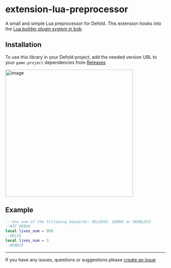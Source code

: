 # extension-lua-preprocessor
A small and simple Lua preprocessor for Defold. This extension hooks into the [Lua builder plugin system in bob](https://github.com/defold/defold/blob/e5532bf6253af38d2960910ca6230750036f0195/com.dynamo.cr/com.dynamo.cr.bob/src/com/dynamo/bob/pipeline/LuaBuilder.java#L85).

## Installation
To use this library in your Defold project, add the needed version URL to your `game.project` dependencies from [Releases](https://github.com/defold/extension-lua-preprocessor/releases)

<img width="401" alt="image" src="https://user-images.githubusercontent.com/2209596/202223571-c77f0304-5202-4314-869d-7a90bbeec5ec.png">

## Example

```lua
-- Use one of the following keywords: RELEASE, DEBUG or HEADLESS
--#IF DEBUG
local lives_num = 999
--#ELSE 
local lives_num = 3
--#ENDIF
```
---
If you have any issues, questions or suggestions please [create an issue](https://github.com/defold/extension-lua-preprocessor/issues)
